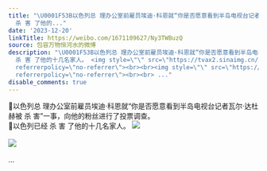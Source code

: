 ```yaml
---
title: "\U0001F53B以色列总 理办公室前雇员埃迪·科恩就“你是否愿意看到半岛电视台记者瓦尔·达杜赫被 杀 害”一事，向他的粉丝进行了投票调查。\U0001F53B以色列已经
  杀 害 了他的..."
date: '2023-12-20'
linkTitle: https://weibo.com/1671109627/Ny3TWBuzQ
source: 包容万物恒河水的微博
description: "\U0001F53B以色列总 理办公室前雇员埃迪·科恩就“你是否愿意看到半岛电视台记者瓦尔·达杜赫被 杀 害”一事，向他的粉丝进行了投票调查。<br>\U0001F53B以色列已经
  杀 害 了他的十几名家人。 <img style=\"\" src=\"https://tvax2.sinaimg.cn/large/639b1bfbly1hl0pv23ivwj20fc09mjt2.jpg\"
  referrerpolicy=\"no-referrer\"><br><br><img style=\"\" src=\"https://tvax3.sinaimg.cn/large/639b1bfbly1hl0pv7gmtwj20fb08kgmu.jpg\"
  referrerpolicy=\"no-referrer\"><br><br> ..."
disable_comments: true
---
```

🔻以色列总 理办公室前雇员埃迪·科恩就“你是否愿意看到半岛电视台记者瓦尔·达杜赫被 杀 害”一事，向他的粉丝进行了投票调查。<br>🔻以色列已经 杀 害 了他的十几名家人。 <img style="" src="https://tvax2.sinaimg.cn/large/639b1bfbly1hl0pv23ivwj20fc09mjt2.jpg" referrerpolicy="no-referrer"><br><br><img style="" src="https://tvax3.sinaimg.cn/large/639b1bfbly1hl0pv7gmtwj20fb08kgmu.jpg" referrerpolicy="no-referrer"><br><br> ...